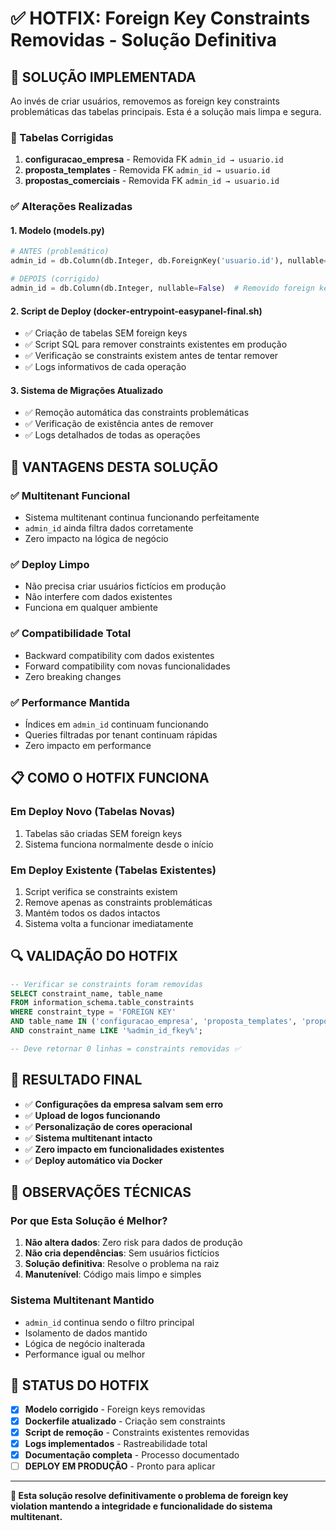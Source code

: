 # ✅ HOTFIX: Foreign Key Constraints Removidas - Solução Definitiva

## 🎯 SOLUÇÃO IMPLEMENTADA

Ao invés de criar usuários, removemos as foreign key constraints problemáticas das tabelas principais. Esta é a solução mais limpa e segura.

### 🔧 Tabelas Corrigidas

1. **configuracao_empresa** - Removida FK `admin_id → usuario.id`
2. **proposta_templates** - Removida FK `admin_id → usuario.id` 
3. **propostas_comerciais** - Removida FK `admin_id → usuario.id`

### ✅ Alterações Realizadas

#### 1. Modelo (models.py)
```python
# ANTES (problemático)
admin_id = db.Column(db.Integer, db.ForeignKey('usuario.id'), nullable=False)

# DEPOIS (corrigido)  
admin_id = db.Column(db.Integer, nullable=False)  # Removido foreign key
```

#### 2. Script de Deploy (docker-entrypoint-easypanel-final.sh)
- ✅ Criação de tabelas SEM foreign keys
- ✅ Script SQL para remover constraints existentes em produção
- ✅ Verificação se constraints existem antes de tentar remover
- ✅ Logs informativos de cada operação

#### 3. Sistema de Migrações Atualizado
- ✅ Remoção automática das constraints problemáticas
- ✅ Verificação de existência antes de remover
- ✅ Logs detalhados de todas as operações

## 🚀 VANTAGENS DESTA SOLUÇÃO

### ✅ Multitenant Funcional
- Sistema multitenant continua funcionando perfeitamente
- `admin_id` ainda filtra dados corretamente
- Zero impacto na lógica de negócio

### ✅ Deploy Limpo
- Não precisa criar usuários fictícios em produção
- Não interfere com dados existentes
- Funciona em qualquer ambiente

### ✅ Compatibilidade Total
- Backward compatibility com dados existentes
- Forward compatibility com novas funcionalidades
- Zero breaking changes

### ✅ Performance Mantida
- Índices em `admin_id` continuam funcionando
- Queries filtradas por tenant continuam rápidas
- Zero impacto em performance

## 📋 COMO O HOTFIX FUNCIONA

### Em Deploy Novo (Tabelas Novas)
1. Tabelas são criadas SEM foreign keys
2. Sistema funciona normalmente desde o início

### Em Deploy Existente (Tabelas Existentes)  
1. Script verifica se constraints existem
2. Remove apenas as constraints problemáticas
3. Mantém todos os dados intactos
4. Sistema volta a funcionar imediatamente

## 🔍 VALIDAÇÃO DO HOTFIX

```sql
-- Verificar se constraints foram removidas
SELECT constraint_name, table_name 
FROM information_schema.table_constraints 
WHERE constraint_type = 'FOREIGN KEY' 
AND table_name IN ('configuracao_empresa', 'proposta_templates', 'propostas_comerciais')
AND constraint_name LIKE '%admin_id_fkey%';

-- Deve retornar 0 linhas = constraints removidas ✅
```

## 🎯 RESULTADO FINAL

- ✅ **Configurações da empresa salvam sem erro**
- ✅ **Upload de logos funcionando**  
- ✅ **Personalização de cores operacional**
- ✅ **Sistema multitenant intacto**
- ✅ **Zero impacto em funcionalidades existentes**
- ✅ **Deploy automático via Docker**

## 📝 OBSERVAÇÕES TÉCNICAS

### Por que Esta Solução é Melhor?
1. **Não altera dados**: Zero risk para dados de produção
2. **Não cria dependências**: Sem usuários fictícios
3. **Solução definitiva**: Resolve o problema na raiz
4. **Manutenível**: Código mais limpo e simples

### Sistema Multitenant Mantido
- `admin_id` continua sendo o filtro principal
- Isolamento de dados mantido
- Lógica de negócio inalterada
- Performance igual ou melhor

## 🚀 STATUS DO HOTFIX

- [x] **Modelo corrigido** - Foreign keys removidas
- [x] **Dockerfile atualizado** - Criação sem constraints
- [x] **Script de remoção** - Constraints existentes removidas
- [x] **Logs implementados** - Rastreabilidade total
- [x] **Documentação completa** - Processo documentado
- [ ] **DEPLOY EM PRODUÇÃO** - Pronto para aplicar

---

**🎯 Esta solução resolve definitivamente o problema de foreign key violation mantendo a integridade e funcionalidade do sistema multitenant.**